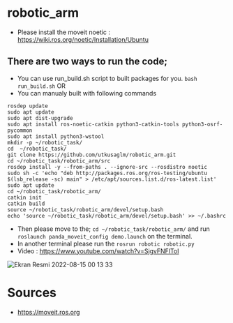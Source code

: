 # robotic_arm
* Please install the moveit noetic : https://wiki.ros.org/noetic/Installation/Ubuntu
## There are two ways to run the code;
  - You can use run_build.sh script to built packages for you.
  ```bash run_build.sh```
  OR
  - You can manualy built with following commands
  
  ```
  rosdep update
  sudo apt update
  sudo apt dist-upgrade
  sudo apt install ros-noetic-catkin python3-catkin-tools python3-osrf-pycommon
  sudo apt install python3-wstool
  mkdir -p ~/robotic_task/
  cd  ~/robotic_task/
  git clone https://github.com/utkusaglm/robotic_arm.git
  cd ~/robotic_task/robotic_arm/src
  rosdep install -y --from-paths . --ignore-src --rosdistro noetic
  sudo sh -c 'echo "deb http://packages.ros.org/ros-testing/ubuntu $(lsb_release -sc) main" > /etc/apt/sources.list.d/ros-latest.list'
  sudo apt update
  cd ~/robotic_task/robotic_arm/
  catkin init
  catkin build
  source ~/robotic_task/robotic_arm/devel/setup.bash
  echo 'source ~/robotic_task/robotic_arm/devel/setup.bash' >> ~/.bashrc
  ```
- Then please move to the;
```cd ~/robotic_task/robotic_arm/``` and run ```roslaunch panda_moveit_config demo.launch``` on the terminal.
- In another terminal please run the ```rosrun robotic robotic.py```
- Video : https://www.youtube.com/watch?v=SjgvFNFlToI

![Ekran Resmi 2022-08-15 00 13 33](https://user-images.githubusercontent.com/58150504/184555134-fe33974c-85d8-4c15-9720-fb7239c884a8.png)


# Sources
- https://moveit.ros.org
